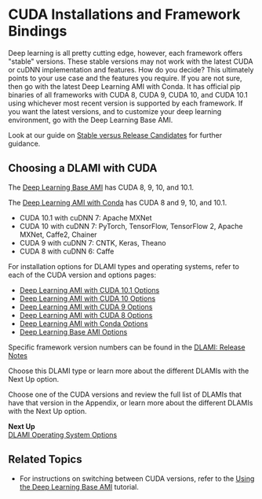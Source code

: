# CUDA Installations and Framework Bindings<a name="overview-cuda"></a>

Deep learning is all pretty cutting edge, however, each framework offers "stable" versions\. These stable versions may not work with the latest CUDA or cuDNN implementation and features\. How do you decide? This ultimately points to your use case and the features you require\. If you are not sure, then go with the latest Deep Learning AMI with Conda\. It has official pip binaries of all frameworks with CUDA 8, CUDA 9, CUDA 10, and CUDA 10\.1 using whichever most recent version is supported by each framework\. If you want the latest versions, and to customize your deep learning environment, go with the Deep Learning Base AMI\.

Look at our guide on [Stable versus Release Candidates](overview-conda.md#overview-conda-stability) for further guidance\.

## Choosing a DLAMI with CUDA<a name="w4aab7b5c17b7"></a>

The [Deep Learning Base AMI](overview-base.md) has CUDA 8, 9, 10, and 10\.1\.

The [Deep Learning AMI with Conda](overview-conda.md) has CUDA 8 and 9, 10, and 10\.1\.
+ CUDA 10\.1 with cuDNN 7: Apache MXNet
+ CUDA 10 with cuDNN 7: PyTorch, TensorFlow, TensorFlow 2, Apache MXNet, Caffe2, Chainer
+ CUDA 9 with cuDNN 7: CNTK, Keras, Theano
+ CUDA 8 with cuDNN 6: Caffe

For installation options for DLAMI types and operating systems, refer to each of the CUDA version and options pages:
+ [Deep Learning AMI with CUDA 10\.1 Options](cuda10-1.md)
+ [Deep Learning AMI with CUDA 10 Options](cuda10.md)
+ [Deep Learning AMI with CUDA 9 Options](cuda9.md)
+ [Deep Learning AMI with CUDA 8 Options](cuda8.md)
+ [Deep Learning AMI with Conda Options](conda.md)
+ [Deep Learning Base AMI Options](base.md)

Specific framework version numbers can be found in the [DLAMI: Release Notes](appendix-ami-release-notes.md)

Choose this DLAMI type or learn more about the different DLAMIs with the Next Up option\.

Choose one of the CUDA versions and review the full list of DLAMIs that have that version in the Appendix, or learn more about the different DLAMIs with the Next Up option\.

**Next Up**  
[DLAMI Operating System Options](overview-os.md)

## Related Topics<a name="w4aab7b5c17b9"></a>
+ For instructions on switching between CUDA versions, refer to the [Using the Deep Learning Base AMI](tutorial-base.md) tutorial\.